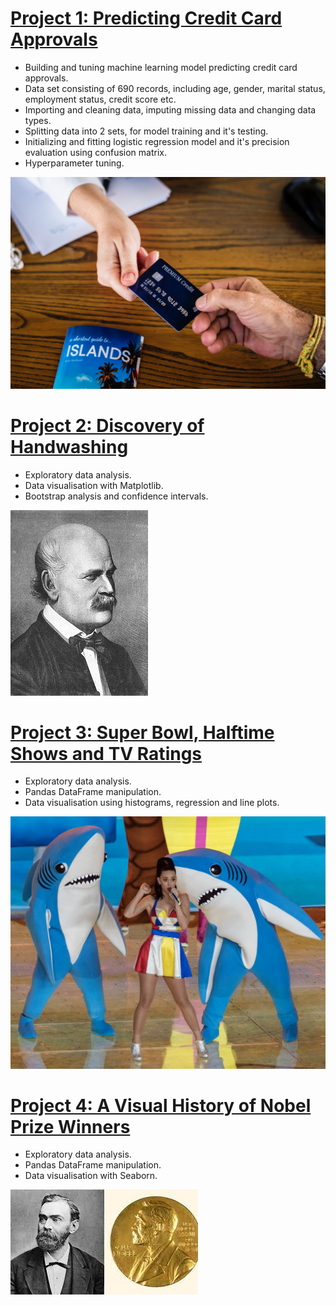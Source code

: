 # [Project 1: Predicting Credit Card Approvals](https://github.com/Cinda85/Dmitrij-Portfolio/blob/main/Predicting%20Credit%20Card%20Approvals.ipynb)

 - Building and tuning machine learning model predicting credit card approvals.
 - Data set consisting of 690 records, including age, gender, marital status, employment status, credit score etc.
 - Importing and cleaning data, imputing missing data and changing data types.
 - Splitting data into 2 sets, for model training and it's testing.
 - Initializing and fitting logistic regression model and it's precision evaluation using confusion matrix.
 - Hyperparameter tuning.

![](/credit_card.jpg)


# [Project 2: Discovery of Handwashing](https://github.com/Cinda85/Dmitrij-Portfolio/blob/main/Discovery%20of%20Handwashing.ipynb)
- Exploratory data analysis.
- Data visualisation with Matplotlib.
- Bootstrap analysis and confidence intervals.

![](/220px-Ignaz_Semmelweis_1860.jpg)


# [Project 3: Super Bowl, Halftime Shows and TV Ratings](https://github.com/Cinda85/Super-Bowl)
- Exploratory data analysis.
- Pandas DataFrame manipulation.
- Data visualisation using histograms, regression and line plots.


![](/left_shark.jpg)


# [Project 4: A Visual History of Nobel Prize Winners](https://github.com/Cinda85/A-Visual-History-Of-Nobel-Price-Winners)
- Exploratory data analysis.
- Pandas DataFrame manipulation.
- Data visualisation with Seaborn.


![](/Nobel.jpg)
